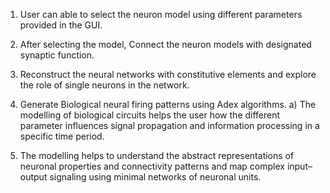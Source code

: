 1.	User can able to select the neuron model using different parameters provided in the GUI.

2.	After selecting the model, Connect the neuron models with designated synaptic function.

3.	Reconstruct the neural networks with constitutive elements and explore the role of single neurons in the network.

4.	Generate Biological neural firing patterns using Adex algorithms.
a)	The modelling of biological circuits helps the user how the different parameter influences signal propagation and information processing in a specific time period.

5.	The modelling helps to understand the abstract representations of neuronal properties and connectivity patterns and map complex input–output signaling using minimal networks of neuronal units. 
